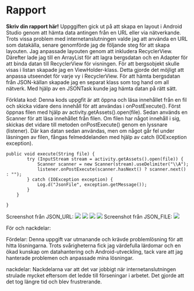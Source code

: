 
# Rapport

**Skriv din rapport här!**
Uppggiften gick ut på att skapa en layout i Android Studio genom att hämta data antingen från en URL 
eller via nätverkande. Trots vissa problem med internetanslutningen valde jag att använda en URL som 
datakälla, senare genomförde jag de följande steg för att skapa layouten. Jag anpassade layouten 
genom att inkludera RecyclerView. Därefter lade jag till en ArrayList för att lagra bergsdatan och 
en Adapter för att binda datan till RecyclerView för visningen. För att bergsobjekt skulle visas i 
listan skapade jag en ViewHolder-klass. Detta gjorde det möjligt att anpassa utseendet för varje vy 
i RecyclerView. För att hämta bergsdatan från JSON-källan skapade jag en separat klass som tog hand 
om all nätverk. Med hjälp av en JSONTask kunde jag hämta datan på rätt sätt.



Förklata kod:
Denna kods uppgfit är att öppna och läsa innehållet från en fil och skicka vidare dens innehåll 
för att användas i onPostExecute().
Först öppnas filen med hjälp av activity.getAssets().open(file). Sedan används en Scanner för att läsa 
innehållet från filen. Om filen har något innehåll i sig, skickas det vidare till metoden onPostExecute() 
genom en lyssnare (listener). Där kan datan sedan användas, men om något går fel under läsningen av filen, 
fångas felmeddelanden med hjälp av catch (IOException exception).
```
public void execute(String file) {
        try (InputStream stream = activity.getAssets().open(file)) {
            Scanner scanner = new Scanner(stream).useDelimiter("\\A");
            listener.onPostExecute(scanner.hasNext() ? scanner.next() : "");
        } catch (IOException exception) {
            Log.d("JsonFile", exception.getMessage());
        }
    }

}
```
Screenshot från JSON_URL:
![](Bild1Net.png)
![](Bild2Net.png)
![](Bild3Net.png)
![](Bild4Net.png)
Screenshot från JSON_FILE:
![](Bild5Net.png)


För och nackdelar:

Fördelar:
Denna uppgift var utmanande och krävde problemlösning för att hitta lösningarna. 
Trots svårigheterna fick jag värdefulla lärdomar och en ökad kunskap om datahantering 
och Android-utveckling, tack vare att jag hanterade problemen och anpassade mina lösningar. 

nackdelar:
Nackdelarna var att det var jobbigt när internetanslutningen strulade mycket eftersom det ledde
till förseningar i arbetet. Det gjorde att det tog längre tid och blev frustrerande. 
